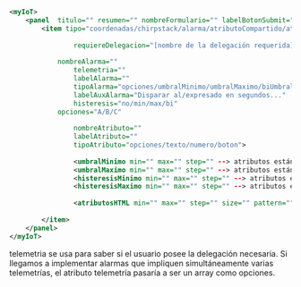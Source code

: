 ```xml
<myIoT>
	<panel  titulo="" resumen="" nombreFormulario="" labelBotonSubmit="[Configurar]" ultimoDownlink="[Sólo se utiliza en atributosCompartidos]" [tipo="devEUI"]>
		<item tipo="coordenadas/chirpstack/alarma/atributoCompartido/atributoInterno"
		      
		      	requiereDelegacion="[nombre de la delegación requerida]"
		      
			nombreAlarma="" 
		      	telemetria=""
		     	labelAlarma=""
		      	tipoAlarma="opciones/umbralMinimo/umbralMaximo/biUmbral"
		      	labelAuxAlarma="Disparar al/expresado en segundos..." 
		      	histeresis="no/min/max/bi"
			opciones="A/B/C"
			
		      	nombreAtributo=""
		      	labelAtributo=""		      	
		      	tipoAtributo="opciones/texto/numero/boton">
				
				<umbralMinimo min="" max="" step="" --> atributos estándar HTML />
				<umbralMaximo min="" max="" step="" --> atributos estándar HTML />
				<histeresisMinimo min="" max="" step="" --> atributos estándar HTML />
				<histeresisMaximo min="" max="" step="" --> atributos estándar HTML />
				
				<atributosHTML min="" max="" step="" size="" pattern="" --> atributos estándar HTML />
					
		</item>
	</panel>
</myIoT>
```
telemetria se usa para saber si el usuario posee la delegación necesaria. Si llegamos a implementar alarmas que impliquen simultáneamente varias telemetrías, el atributo telemetría pasaría a ser un array como opciones.
